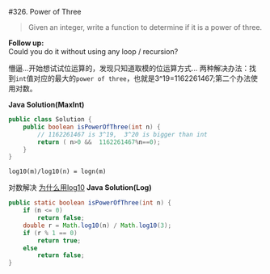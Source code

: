#326. Power of Three

>Given an integer, write a function to determine if it is a power of three.
>
<b>Follow up:</b><br>
Could you do it without using any loop / recursion?


懵逼...开始想试试位运算的，发现只知道取模的位运算方式... 两种解决办法：找到`int`值对应的最大的`power of three`，也就是3^19=1162261467;第二个办法使用对数。

**Java Solution(MaxInt)**
```java
public class Solution {
    public boolean isPowerOfThree(int n) {
        // 1162261467 is 3^19,  3^20 is bigger than int  
        return ( n>0 &&  1162261467%n==0);
    }
}
```

    log10(m)/log10(n) = logn(m)
对数解决 [为什么用log10](https://leetcode.com/discuss/83630/java-easy-version-to-understand)
**Java Solution(Log)**
```java
public static boolean isPowerOfThree(int n) {
    if (n <= 0)
        return false;
    double r = Math.log10(n) / Math.log10(3);
    if (r % 1 == 0)
        return true;
    else
        return false;
}
```

